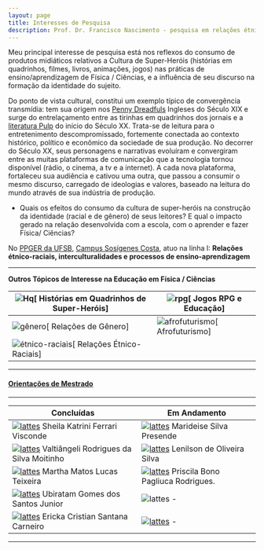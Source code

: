 ```yaml
---
layout: page
title: Interesses de Pesquisa
description: Prof. Dr. Francisco Nascimento - pesquisa em relações étnico-raciais e afrofuturismo ensino de ciências e educação Histórias em Quadrinhos de Super-Heróis e Impacto Cultural no Ensino de Ciências no Ensino de Física Jogos de RPG e Educação e Ensino de Ciências e Ensino de Física
---
```


Meu principal interesse de pesquisa está nos reflexos do consumo de produtos midiáticos relativos a Cultura de Super-Heróis (histórias em quadrinhos, filmes, livros, animações, jogos) nas práticas de ensino/aprendizagem de Física / Ciências, e a influência de seu discurso na formação da identidade do sujeito.

Do ponto de vista cultural, constitui um exemplo típico  de convergência transmídia: tem sua origem nos [Penny Dreadfuls](https://en.wikipedia.org/wiki/Penny_dreadful) Ingleses do Século XIX e surge do entrelaçamento entre as tirinhas em quadrinhos dos jornais e a [literatura Pulp](https://en.wikipedia.org/wiki/Pulp_magazine) do início do Século XX. Trata-se de  leitura para o entretenimento descompromissado,  fortemente conectada ao contexto histórico, político e econômico da sociedade de sua produção.
No decorrer do Século XX, seus personagens e narrativas evoluíram e convergiram entre as muitas plataformas de comunicação que a tecnologia tornou disponível (rádio, o cinema, a tv e a internet). A cada nova plataforma, fortaleceu sua audiência e cativou uma outra, que passou a consumir o mesmo discurso, carregado de ideologias e valores, baseado na leitura do mundo através de sua indústria de produção.

- Quais os efeitos do consumo da cultura de super-heróis na construção da identidade (racial e de gênero) de seus leitores? E qual o impacto  gerado na relação desenvolvida com a escola,  com o aprender e  fazer  Física/ Ciências?

No [PPGER da UFSB](https://ufsb.edu.br/ppger/), [Campus Sosígenes Costa](https://www.facebook.com/ufsbcsc), atuo na linha I:
**Relações étnico-raciais, interculturalidades e processos de ensino-aprendizagem**


---

**Outros Tópicos de Interesse na Educação em Física / Ciências**







| ![Hq](https://itxesco.github.io/imagens/icones/icons16/comics-icon.png)[ Histórias em Quadrinhos de Super-Heróis] | ![rpg](https://itxesco.github.io/imagens/icones/icons16/rpg-icon.png)[ Jogos RPG e Educação]|  
|--- |--- |
| ![gênero](https://itxesco.github.io/imagens/icones/icons16/gender-icon.png)[ Relações de Gênero] | ![afrofuturismo](https://itxesco.github.io/imagens/icones/icons16/afrofuturismo-icon.png)[ Afrofuturismo] |  
| ![étnico-raciais](https://itxesco.github.io/imagens/icones/icons16/etnicoraciais-icon.png)[ Relações Étnico-Raciais] |  |  



---
#### [Orientações de Mestrado](https://itxesco.github.io/pages/alunos.html)

---

| **Concluídas**| **Em Andamento**|  
|--- |--- |
| [![lattes](https://itxesco.github.io/imagens/icones/icons16/lattes-icon.png)](http://lattes.cnpq.br/8317287394228958) Sheila Katrini Ferrari Visconde | [![lattes](https://itxesco.github.io/imagens/icones/icons16/lattes-icon.png)](http://lattes.cnpq.br/0937458579414776) Marideise Silva Presende |  
| [![lattes](https://itxesco.github.io/imagens/icones/icons16/lattes-icon.png)](http://lattes.cnpq.br/0265292324050570) Valtiângeli Rodrigues da Silva Moitinho | [![lattes](https://itxesco.github.io/imagens/icones/icons16/lattes-icon.png)](http://lattes.cnpq.br/3523225974376488) Lenilson de Oliveira Silva |  
| [![lattes](https://itxesco.github.io/imagens/icones/icons16/lattes-icon.png)](http://lattes.cnpq.br/9137805008331639) Martha Matos Lucas Teixeira | [![lattes](https://itxesco.github.io/imagens/icones/icons16/lattes-icon.png)](http://lattes.cnpq.br/3929221160338872) Priscila Bono Pagliuca Rodrigues. |  
| [![lattes](https://itxesco.github.io/imagens/icones/icons16/lattes-icon.png)](http://lattes.cnpq.br/8121344743580077) Ubiratam Gomes dos Santos Junior | ![lattes](https://itxesco.github.io/imagens/icones/icons16/lattes-icon.png) - |     
| [![lattes](https://itxesco.github.io/imagens/icones/icons16/lattes-icon.png)](http://lattes.cnpq.br/7545687911475904) Ericka Cristian Santana Carneiro | [![lattes](https://itxesco.github.io/imagens/icones/icons16/lattes-icon.png)](http://lattes.cnpq.br/0686334062096737) - |  

 ---
